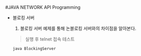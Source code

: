 #JAVA NETWORK API Programming

 - 블로킹 서버
 
	1. 블로킹 서버 예제를 통해 논블로킹 서버와의 차이점을 알아본다.
	
	> 실행 후 telnet 접속 테스트
	~~~~
	java BlockingServer
	~~~~
